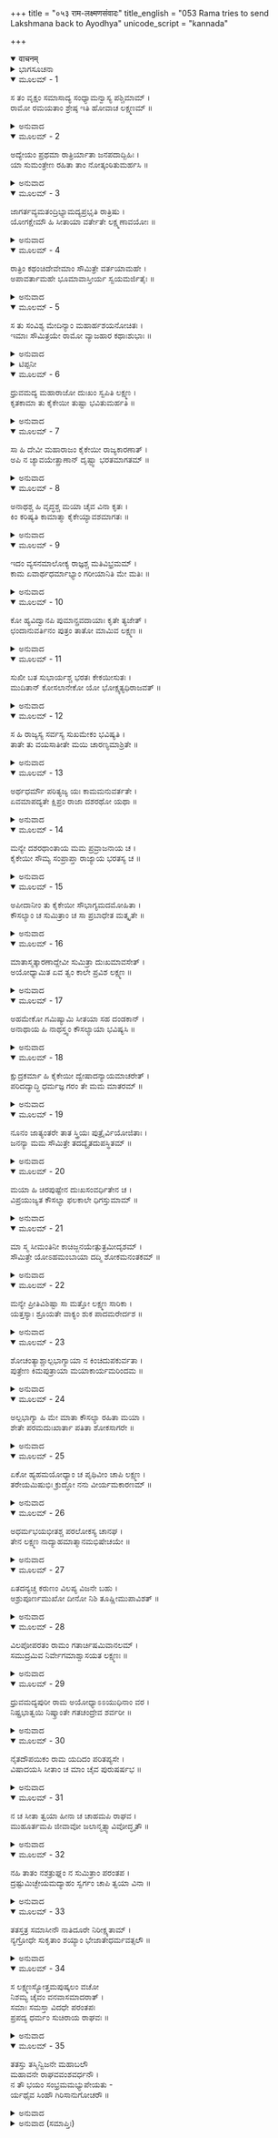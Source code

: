 +++
title = "०५३ राम-लक्ष्मणसंवादः"
title_english = "053 Rama tries to send Lakshmana back to Ayodhya"
unicode_script = "kannada"

+++
<details open><summary>वाचनम्</summary>

<div class="audioEmbed"  caption="श्रीराम-हरिसीताराममूर्ति-घनपाठिभ्यां वचनम्" src="https://archive.org/download/Ramayana-recitation-Sriram-harisItArAmamUrti-Ghanapaati-v2/Kanda_2/Kanda_2_AYK-053-Rama_Lakshmana_Samvadhaha.mp3"></div>
</details>



<details><summary>ಭಾಗಸೂಚನಾ</summary>

ಕೈಕೇಯಿಯಿಂದ ಕೌಸಲ್ಯೆಯೇ ಮೊದಲಾದವರಿಗೆ ತೊಂದರೆಯಾಗುವುದೆಂದು ಹೇಳಿ ಶ್ರೀರಾಮನು ಲಕ್ಷ್ಮಣನನ್ನು ಅಯೋಧ್ಯೆಗೆ ಕಳಿಸಲು ಪುನಃ ಪ್ರಯತ್ನಿಸಿದುದು, ಶ್ರೀರಾಮನಿಲ್ಲದೆ ನನ್ನ ಜೀವನವೇ ಉಳಿಯದು ಎಂದು ಹೇಳಿ ಲಕ್ಷ್ಮಣನು ಅಯೋಧ್ಯೆಗೆ ಹಿಂದಿರುಗಲು ನಿರಾಕರಿಸಿದುದು, ಶ್ರೀರಾಮನು ಲಕ್ಷ್ಮಣನಿಗೆ ಜೊತೆಯಲ್ಲಿಯೇ ಇರಲು ಹೇಳಿ ಸಮಾಧಾನಗೊಳಿಸಿದುದು
</details>

<details open><summary>ಮೂಲಮ್ - 1</summary>

ಸ ತಂ ವೃಕ್ಷಂ ಸಮಾಸಾದ್ಯ ಸಂಧ್ಯಾಮನ್ವಾಸ್ಯ ಪಶ್ಚಿಮಾಮ್ ।  
ರಾಮೋ ರಮಯತಾಂ ಶ್ರೇಷ್ಠ ಇತಿ ಹೋವಾಚ ಲಕ್ಷ್ಮಣಮ್ ॥
</details>

<details><summary>ಅನುವಾದ</summary>

ಆ ವೃಕ್ಷದ ಕೆಳಗೆ ತಲುಪಿ ಆನಂದಪ್ರದಾನ ಮಾಡುವವರಲ್ಲಿ ಶ್ರೇಷ್ಠ ಶ್ರೀರಾಮನು ಸಾಯಂ ಸಂಧ್ಯಾವಂದನೆ ಮಾಡಿ ಲಕ್ಷ್ಮಣನಲ್ಲಿ ಈ ಪ್ರಕಾರ ಹೇಳಿದನು.॥1॥
</details>

<details open><summary>ಮೂಲಮ್ - 2</summary>

ಅದ್ಯೇಯಂ ಪ್ರಥಮಾ ರಾತ್ರಿರ್ಯಾತಾ ಜನಪದಾದ್ಬಿಹಿಃ ।  
ಯಾ ಸುಮಂತ್ರೇಣ ರಹಿತಾ ತಾಂ ನೋತ್ಕಂಠಿತುಮರ್ಹಸಿ ॥
</details>

<details><summary>ಅನುವಾದ</summary>

ಸುಮಿತ್ರಾನಂದನ! ಇಂದು ನಮಗೆ ನಮ್ಮ ದೇಶದಿಂದ ಹೊರಗೆ ಇದು ಪ್ರಥಮ ರಾತ್ರಿ ಪ್ರಾಪ್ತವಾಗಿದೆ. ಈಗ ಸುಮಂತ್ರನು ನಮ್ಮ ಜೊತೆಗಿಲ್ಲ. ಇಂದಿನ ರಾತ್ರಿಯಲ್ಲಿ ನೀನು ನಗರದ ಸುಖ-ಸೌಲಭ್ಯಗಳಿಗಾಗಿ ಉತ್ಕಂಠಿತನಾಗಬಾರದು.॥2॥
</details>

<details open><summary>ಮೂಲಮ್ - 3</summary>

ಜಾಗರ್ತವ್ಯಮತಂದ್ರಿಭ್ಯಾಮದ್ಯಪ್ರಭೃತಿ ರಾತ್ರಿಷು ।  
ಯೋಗಕ್ಷೇಮೌ ಹಿ ಸೀತಾಯಾ ವರ್ತೇತೇ ಲಕ್ಷ್ಮಣಾವಯೋಃ ॥
</details>

<details><summary>ಅನುವಾದ</summary>

ಲಕ್ಷ್ಮಣ! ಇಂದಿನಿಂದ ನಾವಿಬ್ಬರೂ ಆಲಸ್ಯವನ್ನು ಬಿಟ್ಟು ರಾತ್ರಿಯಲ್ಲಿ ಎಚ್ಚರವಾಗಿರಬೇಕಾಗುವುದು, ಏಕೆಂದರೆ ಸೀತೆಯ ಯೋಗಕ್ಷೇಮವು ನಮ್ಮಿಬ್ಬರ ಹೊಣೆಯಾಗಿದೆ.॥3॥
</details>

<details open><summary>ಮೂಲಮ್ - 4</summary>

ರಾತ್ರಿಂ ಕಥಂಚಿದೇವೇಮಾಂ ಸೌಮಿತ್ರೇ ವರ್ತಯಾಮಹೇ ।  
ಅಪಾವರ್ತಾಮಹೇ ಭೂಮಾವಾಸ್ತೀರ್ಯ ಸ್ವಯಮರ್ಜಿತೈಃ ॥
</details>

<details><summary>ಅನುವಾದ</summary>

ಸುಮಿತ್ರಾನಂದನ! ಈ ರಾತ್ರಿಯನ್ನು ನಾವು ಹೇಗೋ ಕಳೆಯುವೆವು ಹಾಗೂ ಸ್ವತಃ ಸಂಗ್ರಹಿಸಿ ತಂದಿರುವ ಹುಲ್ಲು ಮತ್ತು ಎಲೆಗಳ ಶಯ್ಯೆಯನ್ನು ಮಾಡಿ ನೆಲದಲ್ಲಿ ಅದನ್ನು ಹಾಸಿ ಹೇಗೋ ಮಲಗುವೆವು.॥4॥
</details>

<details open><summary>ಮೂಲಮ್ - 5</summary>

ಸ ತು ಸಂವಿಶ್ಯ ಮೇದಿನ್ಯಾಂ ಮಹಾರ್ಹಶಯನೋಚಿತಃ ।  
ಇಮಾಃ ಸೌಮಿತ್ರಯೇ ರಾಮೋ ವ್ಯಾಜಹಾರ ಕಥಾಃಶುಭಾಃ ॥
</details>

<details><summary>ಅನುವಾದ</summary>

ಬಹುಮೂಲ್ಯ ಶಯ್ಯೆಯಲ್ಲಿ ಮಲಗಲು ಯೋಗ್ಯನಾಗಿದ್ದ ಶ್ರೀರಾಮನು ಭೂಮಿಯಲ್ಲಿ ಕುಳಿತುಕೊಂಡು ಸುಮಿತ್ರಾ ಕುಮಾರ ಲಕ್ಷ್ಮಣನಲ್ಲಿ ಈ ಶುಭ ಮಾತನ್ನು ಹೇಳತೊಡಗಿದನು.॥5॥*
</details>

<details><summary>ಟಿಪ್ಪನೀ</summary>

*6ನೆಯ ಶ್ಲೋಕದಿಂದ 26ರವರೆಗೆ ಶ್ರೀರಾಮನು ಹೇಳಿದ ಮಾತನ್ನು ಲಕ್ಷ್ಮಣನ ಪರೀಕ್ಷೆಗಾಗಿ ಮತ್ತು ಅವನನ್ನು ಅಯೋಧ್ಯೆಗೆ ಮರಳಿ ಕಳಿಸಿಕೊಡಲು ಹೇಳಿರುವನು ; ನಿಜವಾಗಿ ಅವನಿಗೆ ಅಂತಹ ಯೋಚನೆಯೇನೂ ಇರಲಿಲ್ಲ. ಇದೇ ಮಾತನ್ನು ಎಲ್ಲ ವ್ಯಾಖ್ಯಾನಕಾರರು ಸ್ವೀಕರಿಸುವರು.
</details>

<details open><summary>ಮೂಲಮ್ - 6</summary>

ಧ್ರುವಮದ್ಯ ಮಹಾರಾಜೋ ದುಃಖಂ ಸ್ವಪಿತಿ ಲಕ್ಷ್ಮಣ ।  
ಕೃತಕಾಮಾ ತು ಕೈಕೇಯೀ ತುಷ್ಟಾ ಭವಿತುಮರ್ಹತಿ ॥
</details>

<details><summary>ಅನುವಾದ</summary>

ಲಕ್ಷ್ಮಣ! ಇಂದು ಮಹಾರಾಜರು ನಿಶ್ಚಯವಾಗಿಯೂ ತುಂಬಾ ದುಃಖದಿಂದ ಮಲಗಿರಬಹುದು; ಆದರೆ ಕೈಕೇಯಿಯು ಸಫಲ ಮನೋರಥಳಾದ ಕಾರಣ ಬಹಳ ಸಂತುಷ್ಟಳಾಗಿರಬಹುದು.॥6॥
</details>

<details open><summary>ಮೂಲಮ್ - 7</summary>

ಸಾ ಹಿ ದೇವೀ ಮಹಾರಾಜಂ ಕೈಕೇಯೀ ರಾಜ್ಯಕಾರಣಾತ್ ।  
ಅಪಿ ನ ಚ್ಯಾವಯೇತ್ಪ್ರಾಣಾನ್ ದೃಷ್ಟ್ವಾ ಭರತಮಾಗತಮ್ ॥
</details>

<details><summary>ಅನುವಾದ</summary>

ರಾಣೀ ಕೈಕೇಯಿಯು ಭರತನು ಬಂದಿರುವುದನ್ನು ನೋಡಿ ರಾಜ್ಯಕ್ಕಾಗಿ ಮಹಾರಾಜರನ್ನು ಪ್ರಾಣಗಳಿಂದಲೂ ಕೂಡ ವಿಮುಕ್ತಿಕೊಡದೆ ಇರಲಿ.॥7॥
</details>

<details open><summary>ಮೂಲಮ್ - 8</summary>

ಅನಾಥಶ್ಚ ಹಿ ವೃದ್ಧಶ್ಚ ಮಯಾ ಚೈವ ವಿನಾ ಕೃತಃ ।  
ಕಿಂ ಕರಿಷ್ಯತಿ ಕಾಮಾತ್ಮಾ ಕೈಕೇಯ್ಯಾವಶಮಾಗತಃ ॥
</details>

<details><summary>ಅನುವಾದ</summary>

ಮಹಾರಾಜರಿಗೆ ಯಾರೂ ರಕ್ಷಕರು ಇಲ್ಲದಿರುವ ಕಾರಣ ಅವರು ಈಗ ಅನಾಥರಾಗಿದ್ದಾರೆ, ಮುದುಕರಾಗಿದ್ದಾರೆ ಮತ್ತು ಅವರಿಗೆ ನನ್ನ ವಿಯೋಗವನ್ನು ಎದುರಿಸಬೇಕಾಯಿತು. ಅವರ ಕಾಮನೆ ಮನಸ್ಸಿನಲ್ಲೇ ಉಳಿದು, ಅವರು ಕೈಕೇಯಿಯ ವಶರಾಗಿದ್ದಾರೆ; ಇಂತಹ ಸ್ಥಿತಿಯಲ್ಲಿ ಬಡಪಾಯಿ ಅವರು ತನ್ನ ರಕ್ಷಣೆಗಾಗಿ ಏನು ಮಾಡುತ್ತಿರುವರೋ.॥8॥
</details>

<details open><summary>ಮೂಲಮ್ - 9</summary>

ಇದಂ ವ್ಯಸನಮಾಲೋಕ್ಯ ರಾಜ್ಞಶ್ಚ ಮತಿವಿಭ್ರಮಮ್ ।  
ಕಾಮ ಏವಾರ್ಥಧರ್ಮಾಭ್ಯಾಂ ಗರೀಯಾನಿತಿ ಮೇ ಮತಿಃ ॥
</details>

<details><summary>ಅನುವಾದ</summary>

ನಮ್ಮ ಮೇಲೆ ಬಂದೆರಗಿದ ಈ ಸಂಕಟ ಮತ್ತು ರಾಜರ ಮತಿಭ್ರಾಂತಿಯನ್ನು ನೋಡಿದರೆ ಅರ್ಥ ಮತ್ತು ಧರ್ಮಕ್ಕಿಂತಲೂ ಕಾಮವೇ ಹೆಚ್ಚು ಗೌರವಶಾಲಿಯಾಗಿದೆ ಎಂದು ನನಗೆ ಅನಿಸುತ್ತದೆ.॥9॥
</details>

<details open><summary>ಮೂಲಮ್ - 10</summary>

ಕೋ ಹ್ಯವಿದ್ವಾನಪಿ ಪುಮಾನ್ಪ್ರವದಾಯಾಃ ಕೃತೇ ತ್ಯಜೇತ್ ।  
ಛಂದಾನುವರ್ತಿನಂ ಪುತ್ರಂ ತಾತೋ ಮಾಮಿವ ಲಕ್ಷ್ಮಣ ॥
</details>

<details><summary>ಅನುವಾದ</summary>

ಲಕ್ಷ್ಮಣ! ತಂದೆಯವರು ನನ್ನನ್ನು ತ್ಯಜಿಸಿದಂತೆ, ಅತ್ಯಂತ ಅಜ್ಞಾನಿಯಾಗಿದ್ದರೂ ಒಂದು ಸ್ತ್ರೀಗಾಗಿ ತನ್ನ ಆಜ್ಞಾಕಾರೀ ಪುತ್ರನನ್ನು ಪರಿತ್ಯಾಗ ಮಾಡುವ ಪುರುಷ ಯಾರು ತಾನೇ ಇರಬಲ್ಲನು.॥10॥
</details>

<details open><summary>ಮೂಲಮ್ - 11</summary>

ಸುಖೀ ಬತ ಸುಭಾರ್ಯಶ್ಚ ಭರತಃ ಕೇಕಯೀಸುತಃ ।  
ಮುದಿತಾನ್ ಕೋಸಲಾನೇಕೋ ಯೋ ಭೋಕ್ಷ್ಯತ್ಯಧಿರಾಜವತ್ ॥
</details>

<details><summary>ಅನುವಾದ</summary>

ಕೈಕೇಯಿಕುಮಾರ ಭರತನೂ ಕೂಡ ಸುಖೀ ಮತ್ತು ಸೌಭಾಗ್ಯವತಿ ಸ್ತ್ರೀಯ ಪತಿಯಾಗಿದ್ದಾನೆ. ಅವನು ಒಬ್ಬನೇ ಹೃಷ್ಟ-ಪುಷ್ಟ ಮನುಷ್ಯರಿಂದ ತುಂಬಿದ ಕೋಸಲ ದೇಶವನ್ನು ಸಾಮ್ರಾಟನಂತೆ ಆಳುವನು.॥11॥
</details>

<details open><summary>ಮೂಲಮ್ - 12</summary>

ಸ ಹಿ ರಾಜ್ಯಸ್ಯ ಸರ್ವಸ್ಯ ಸುಖಮೇಕಂ ಭವಿಷ್ಯತಿ ।  
ತಾತೇ ತು ವಯಸಾತೀತೇ ಮಯಿ ಚಾರಣ್ಯಮಾಶ್ರಿತೇ ॥
</details>

<details><summary>ಅನುವಾದ</summary>

ತಂದೆಯವರು ಅತ್ಯಂತ ವೃದ್ಧರಾಗಿದ್ದಾರೆ ಮತ್ತು ನಾನು ಕಾಡಿಗೆ ಬಂದಿದ್ದೇನೆ. ಇಂತಹ ಸ್ಥಿತಿಯಲ್ಲಿ ಕೇವಲ ಭರತನೇ ಸಮಸ್ತ ರಾಜ್ಯದ ಶ್ರೇಷ್ಠ ಸುಖವನ್ನು ಅನುಭವಿಸುವನು.॥12॥
</details>

<details open><summary>ಮೂಲಮ್ - 13</summary>

ಅರ್ಥಧರ್ಮೌ ಪರಿತ್ಯಜ್ಯ ಯಃ ಕಾಮಮನುವರ್ತತೇ ।  
ಏವಮಾಪದ್ಯತೇ ಕ್ಷಿಪ್ರಂ ರಾಜಾ ದಶರಥೋ ಯಥಾ ॥
</details>

<details><summary>ಅನುವಾದ</summary>

ಅರ್ಥ ಮತ್ತು ಧರ್ಮದ ಪರಿತ್ಯಾಗ ಮಾಡಿ ಕೇವಲ ಕಾಮವನ್ನು ಅನುಸರಿಸುವವನು ಶೀಘ್ರವಾಗಿ ಈಗ ಮಹಾರಾಜರು ಬಿದ್ದ ಹಾಗೆಯೇ ಆಪತ್ತಿನಲ್ಲಿ ಬೀಳುತ್ತಾನೆ; ಇದು ಸತ್ಯವಾಗಿದೆ.॥13॥
</details>

<details open><summary>ಮೂಲಮ್ - 14</summary>

ಮನ್ಯೇ ದಶರಥಾಂತಾಯ ಮಮ ಪ್ರವ್ರಾಜನಾಯ ಚ ।  
ಕೈಕೇಯೀ ಸೌಮ್ಯ ಸಂಪ್ರಾಪ್ತಾ ರಾಜ್ಯಾಯ ಭರತಸ್ಯ ಚ ॥
</details>

<details><summary>ಅನುವಾದ</summary>

ಸೌಮ್ಯ! ಮಹಾರಾಜರ ಪ್ರಾಣಗಳನ್ನು ಕೊನೆಗೊಳಿಸಲು, ನನ್ನನ್ನು ಕಾಡಿಗೆ ಅಟ್ಟಲು ಮತ್ತು ಭರತನಿಗೆ ರಾಜ್ಯವನ್ನು ಕೊಡಿಸಲೆಂದೇ ಕೈಕೇಯಿಯು ಈ ರಾಜಭವನಕ್ಕೆ ಬಂದಿರುವಳು ಎಂದು ನಾನು ತಿಳಿಯುತ್ತೇನೆ.॥14॥
</details>

<details open><summary>ಮೂಲಮ್ - 15</summary>

ಅಪೀದಾನೀಂ ತು ಕೈಕೇಯೀ ಸೌಭಾಗ್ಯಮದಮೋಹಿತಾ ।  
ಕೌಸಲ್ಯಾಂ ಚ ಸುಮಿತ್ರಾಂ ಚ ಸಾ ಪ್ರಬಾಧೇತ ಮತ್ಕೃತೇ ॥
</details>

<details><summary>ಅನುವಾದ</summary>

ಈಗಲೂ ಸೌಭಾಗ್ಯದ ಮದದಿಂದ ಮೋಹಿತಳಾದ ಕೈಕೇಯಿಯು ನನ್ನ ಕಾರಣದಿಂದ ಕೌಸಲ್ಯಾ ಮತ್ತು ಸುಮಿತ್ರೆಯರಿಗೆ ಕಷ್ಟಕೊಡುತ್ತಾ ಇರಬಹುದು.॥15॥
</details>

<details open><summary>ಮೂಲಮ್ - 16</summary>

ಮಾತಾಸ್ಮತ್ಕಾರಣಾದ್ದೇವೀ ಸುಮಿತ್ರಾ ದುಃಖಮಾವಸೇತ್ ।  
ಅಯೋಧ್ಯಾಮಿತ ಏವ ತ್ವಂ ಕಾಲೇ ಪ್ರವಿಶ ಲಕ್ಷ್ಮಣ ॥
</details>

<details><summary>ಅನುವಾದ</summary>

ನಮ್ಮಿಂದಾಗಿ ನಿನ್ನ ತಾಯಿ ಸುಮಿತ್ರಾದೇವಿಗೆ ಬಹಳ ದುಃಖದಿಂದ ಅಲ್ಲಿ ಇರಬೇಕಾದೀತು ; ಆದ್ದರಿಂದ ಲಕ್ಷ್ಮಣ! ನೀನು ಇಲ್ಲಿಂದ ನಾಳೆ ಬೆಳಿಗ್ಗೆಯೇ ಅಯೋಧ್ಯೆಗೆ ಮರಳಿ ಹೋಗು.॥16॥
</details>

<details open><summary>ಮೂಲಮ್ - 17</summary>

ಅಹಮೇಕೋ ಗಮಿಷ್ಯಾಮಿ ಸೀತಯಾ ಸಹ ದಂಡಕಾನ್ ।  
ಅನಾಥಾಯ ಹಿ ನಾಥಸ್ತ್ವಂ ಕೌಸಲ್ಯಾಯಾ ಭವಿಷ್ಯಸಿ ॥
</details>

<details><summary>ಅನುವಾದ</summary>

ನಾನೊಬ್ಬನೇ ಸೀತೆಯೊಂದಿಗೆ ದಂಡಕಾರಣ್ಯಕ್ಕೆ ಹೋಗುವೆನು. ನೀನು ಅಲ್ಲಿ ನನ್ನ ಅಸಹಾಯಕಳಾದ ತಾಯಿ ಕೌಸಲ್ಯೆಯ ಸಹಾಯಕನಾಗುವೆ.॥17॥
</details>

<details open><summary>ಮೂಲಮ್ - 18</summary>

ಕ್ಷುದ್ರಕರ್ಮಾ ಹಿ ಕೈಕೇಯೀ ದ್ವೇಷಾದನ್ಯಾಯಮಾಚರೇತ್ ।  
ಪರಿದದ್ಯಾದ್ಧಿ ಧರ್ಮಜ್ಞ ಗರಂ ತೇ ಮಮ ಮಾತರಮ್ ॥
</details>

<details><summary>ಅನುವಾದ</summary>

ಧರ್ಮಜ್ಞ ಲಕ್ಷ್ಮಣ! ಕೈಕೇಯಿಯ ಕರ್ಮ ಬಹಳ ಕ್ಷುದ್ರವಾಗಿದೆ. ಅವಳು ದ್ವೇಷವಶ ಅನ್ಯಾಯವನ್ನು ಮಾಡಬಲ್ಲಳು. ನಿನ್ನ ಮತ್ತು ನನ್ನ ತಾಯಂದಿರಿಗೆ ವಿಷವನ್ನೂ ಕೂಡ ಕೊಡಬಹುದು.॥18॥
</details>

<details open><summary>ಮೂಲಮ್ - 19</summary>

ನೂನಂ ಜಾತ್ಯಂತರೇ ತಾತ ಸ್ತ್ರಿಯಃ ಪುತ್ರೈರ್ವಿಯೋಜಿತಾಃ ।  
ಜನನ್ಯಾ ಮಮ ಸೌಮಿತ್ರೇ ತದದ್ಯೈತದುಪಸ್ಥಿತಮ್ ॥
</details>

<details><summary>ಅನುವಾದ</summary>

ಅಯ್ಯಾ, ಸುಮಿತ್ರಾಕುಮಾರ! ನಿಶ್ಚಯವಾಗಿಯೇ ಹಿಂದಿನ ಜನ್ಮದಲ್ಲಿ ನನ್ನ ತಾಯಿಯು ಕೆಲವು ಸ್ತ್ರೀಯರ ಪುತ್ರರನ್ನು ಅಗಲಿಸಿರಬಹುದು. ಆ ಪಾಪದ ಫಲವಾಗಿಯೇ ಈ ಪುತ್ರವಿಯೋಗ ಎಂಬ ದುಃಖವು ಆಕೆಗೆ ಪ್ರಾಪ್ತವಾಗಿದೆ.॥19॥
</details>

<details open><summary>ಮೂಲಮ್ - 20</summary>

ಮಯಾ ಹಿ ಚಿರಪುಷ್ಟೇನ ದುಃಖಸಂವರ್ಧಿತೇನ ಚ ।  
ವಿಪ್ರಯುಜ್ಯತ ಕೌಸಲ್ಯಾ ಫಲಕಾಲೇ ಧಿಗಸ್ತುಮಾಮ್ ॥
</details>

<details><summary>ಅನುವಾದ</summary>

ನನ್ನ ತಾಯಿಯು ಚಿರಕಾಲ ನನ್ನನ್ನು ಪಾಲಿಸಿ-ಪೋಷಿಸಿರುವಳು ಮತ್ತು ಸ್ವತಃ ದುಃಖವನ್ನು ಸಹಿಸಿಕೊಂಡು ನನ್ನನ್ನು ಬೆಳೆಸಿರುವಳು. ಈಗ ಪುತ್ರನಿಂದ ಸಿಗಬಹುದಾದ ಸುಖವನ್ನು ಅನುಭವಿಸುವ ಸಂದರ್ಭ ಬಂದಾಗ ನಾನು ತಾಯಿಯಿಂದ ಬೇರೆಯಾದೆ. ನನಗೆ ಧಿಕ್ಕಾರವಿರಲಿ.॥20॥
</details>

<details open><summary>ಮೂಲಮ್ - 21</summary>

ಮಾ ಸ್ಮ ಸೀಮಂತಿನೀ ಕಾಚಿಜ್ಜನಯೇತ್ಪುತ್ರಮೀದೃಶಮ್ ।  
ಸೌಮಿತ್ರೇ ಯೋಽಹಮಂಬಾಯಾ ದದ್ಮಿ ಶೋಕಮನಂತಕಮ್ ॥
</details>

<details><summary>ಅನುವಾದ</summary>

ಸುಮಿತ್ರಾನಂದನ! ಯಾವುದೇ ಸೌಭಾಗ್ಯವತೀ ಸ್ತ್ರೀಯು ಎಂದೂ ನನ್ನಂತಹ ಪುತ್ರನಿಗೆ ಜನ್ಮ ನೀಡದಿರಲಿ ; ಏಕೆಂದರೆ ನಾನು ನನ್ನ ತಾಯಿಗೆ ಅನಂತಶೋಕವನ್ನು ಕೊಡುತ್ತಾ ಇದ್ದೇನೆ.॥21॥
</details>

<details open><summary>ಮೂಲಮ್ - 22</summary>

ಮನ್ಯೇ ಪ್ರೀತಿವಿಶಿಷ್ಟಾ ಸಾ ಮತ್ತೋ ಲಕ್ಷ್ಮಣ ಸಾರಿಕಾ ।  
ಯತ್ತಸ್ಯಾಃ ಶ್ರೂಯತೇ ವಾಕ್ಯಂ ಶುಕ ಪಾದಮರೇರ್ದಶ ॥
</details>

<details><summary>ಅನುವಾದ</summary>

ಲಕ್ಷ್ಮಣ! ತಾಯಿ ಕೌಸಲ್ಯೆಗೆ ನನಗಿಂತ ಹೆಚ್ಚು ಪ್ರೇಮ ಅವಳು ಸಾಕಿದ ಸಾರಿಕಾ ಪಕ್ಷಿಯ ಮೇಲಿದೆ ; ಏಕೆಂದರೆ, ಅದರ ಮುಖದಿಂದ ‘ಎಲೈ ಗಿಳಿಯೇ! ನೀನು ಶತ್ರುವಿನ ಕಾಲನ್ನು ಕುಟುಕು’ ಎಂಬ ಮಾತನ್ನು ತಾಯಿಯು ಸದಾ ಕೇಳುತ್ತಿದ್ದಳು. (ಅರ್ಥಾತ್ ನಮ್ಮನ್ನು ಸಾಕಿದ ತಾಯಿ ಕೌಸಲ್ಯೆಯ ಶತ್ರುವಿನ ಕಾಲಿಗೆ ಕಚ್ಚು. ಆ ಪಕ್ಷಿಯಾಗಿದ್ದರೂ ತಾಯಿಯ ಕುರಿತು ಇಷ್ಟು ಗಮನಕೊಡುತ್ತಿರುವಾಗ ನಾನು ಪುತ್ರನಾಗಿಯೂ ಆಕೆಯ ಕುರಿತು ಏನೂ ಮಾಡದಾದೆ.॥22॥
</details>

<details open><summary>ಮೂಲಮ್ - 23</summary>

ಶೋಚಂತ್ಯಾಶ್ಚಾಲ್ಪಭಾಗ್ಯಾಯಾ ನ ಕಿಂಚಿದುಪಕುರ್ವತಾ ।  
ಪುತ್ರೇಣ ಕಿಮಪುತ್ರಾಯಾ ಮಯಾಕಾರ್ಯಮರಿಂದಮ ॥
</details>

<details><summary>ಅನುವಾದ</summary>

ಶತ್ರುದವನ! ನನ್ನ ತಾಯಿಯು ನನಗಾಗಿ ಶೋಕಮಗ್ನಳಾಗಿರುತ್ತಾ, ಮಂದಭಾಗ್ಯಳಂತೆ ಆಗಿರುವಳು ಮತ್ತು ಪುತ್ರ ಸುಖದ ಯಾವುದೇ ಫಲವನ್ನು ಪಡೆಯದೆ ಪುತ್ರರಹಿತಳಂತೆ ಆಗಿರುವಳು. ಆ ನನ್ನ ತಾಯಿಗೆ ಯಾವ ಉಪಕಾರವನ್ನು ಮಾಡದ ನನ್ನಂತಹ ಪುತ್ರನಿಂದ ಏನು ಪ್ರಯೋಜನ.॥23॥
</details>

<details open><summary>ಮೂಲಮ್ - 24</summary>

ಅಲ್ಪಭಾಗ್ಯಾ ಹಿ ಮೇ ಮಾತಾ ಕೌಸಲ್ಯಾ ರಹಿತಾ ಮಯಾ ।  
ಶೇತೇ ಪರಮದುಃಖಾರ್ತಾ ಪತಿತಾ ಶೋಕಸಾಗರೇ ॥
</details>

<details><summary>ಅನುವಾದ</summary>

ನನ್ನಿಂದ ಅಗಲಿದ ಕಾರಣ ಮಾತೆ ಕೌಸಲ್ಯೆಯು ವಾಸ್ತವವಾಗಿ ಮಂದಭಾಗ್ಯಳಾಗಿರುವಳು ಹಾಗೂ ಶೋಕಸಮುದ್ರದಲ್ಲಿ ಬಿದ್ದು ಅತ್ಯಂತ ದುಃಖದಿಂದ ಆತುರಳಾಗಿ ಅದರಲ್ಲೇ ಮಲಗಿರುತ್ತಾಳೆ.॥24॥
</details>

<details open><summary>ಮೂಲಮ್ - 25</summary>

ಏಕೋ ಹ್ಯಹಮಯೋಧ್ಯಾಂ ಚ ಪೃಥಿವೀಂ ಚಾಪಿ ಲಕ್ಷ್ಮಣ ।  
ತರೇಯಮಿಷುಭಿಃ ಕ್ರುದ್ಧೋ ನನು ವೀರ್ಯಮಕಾರಣಮ್ ॥
</details>

<details><summary>ಅನುವಾದ</summary>

ಲಕ್ಷ್ಮಣ! ನಾನು ಕುಪಿತನಾದರೆ ನನ್ನ ಬಾಣಗಳಿಂದ ಒಬ್ಬನೇ ಅಯೋಧ್ಯೆಯನ್ನು ಮತ್ತು ಸಮಸ್ತ ಭೂಮಂಡಲವನ್ನು ನಿಷ್ಕಂಟಕವಾಗಿಸಿ ನನ್ನ ಅಧಿಕಾರವನ್ನು ಪಡೆಯಬಲ್ಲೆನು; ಆದರೆ ಪಾರಲೌಕಿಕ ಹಿತಸಾಧನೆಯಲ್ಲಿ ಬಲ-ಪರಾಕ್ರಮ ಕಾರಣವಾಗುವುದಿಲ್ಲ (ಅದಕ್ಕಾಗಿ ನಾನು ಹಾಗೆ ಮಾಡಲಾರೆ).॥25॥
</details>

<details open><summary>ಮೂಲಮ್ - 26</summary>

ಅಧರ್ಮಭಯಭೀತಶ್ಚ ಪರಲೋಕಸ್ಯ ಚಾನಘ ।  
ತೇನ ಲಕ್ಷ್ಮಣ ನಾದ್ಯಾಹಮಾತ್ಮಾನಮಭಿಷೇಚಯೇ ॥
</details>

<details><summary>ಅನುವಾದ</summary>

ನಿಷ್ಪಾಪ ಲಕ್ಷ್ಮಣ! ನಾನು ಅಧರ್ಮ ಮತ್ತು ಪರ ಲೋಕಕ್ಕಾಗಿ ಹೆದರುತ್ತೇನೆ; ಅದಕ್ಕಾಗಿ ಇಂದು ಅಯೋಧ್ಯೆಯ ರಾಜ್ಯದಲ್ಲಿ ಪಟ್ಟಾಭಿಷೇಕ ಮಾಡಿಕೊಳ್ಳುವುದಿಲ್ಲ.॥26॥
</details>

<details open><summary>ಮೂಲಮ್ - 27</summary>

ಏತದನ್ಯಚ್ಚ ಕರುಣಂ ವಿಲಪ್ಯ ವಿಜನೇ ಬಹು ।  
ಅಶ್ರುಪೂರ್ಣಮುಖೋ ದೀನೋ ನಿಶಿ ತೂಷ್ಣೀಮುಪಾವಿಶತ್ ॥
</details>

<details><summary>ಅನುವಾದ</summary>

ಹೀಗೆ ಅನೇಕ ಮಾತುಗಳನ್ನು ಹೇಳಿ ಶ್ರೀರಾಮನು ಆ ನಿರ್ಜನ ವನದಲ್ಲಿ ಕರುಣಾಜನಕ ವಿಲಾಪಮಾಡಿದನು. ಅನಂತರ ಅವನು ಸುಮ್ಮನೆ ಕುಳಿತುಬಿಟ್ಟನು. ಆಗ ಅವನ ಮುಖದಲ್ಲಿ ಕಣ್ಣೀರಿನ ಧಾರೆ ಹರಿಯುತ್ತಿತ್ತು ಮತ್ತು ದೀನತೆ ಆವರಿಸಿತ್ತು.॥27॥
</details>

<details open><summary>ಮೂಲಮ್ - 28</summary>

ವಿಲಪೋಪರತಂ ರಾಮಂ ಗತಾರ್ಚಿಷಮಿವಾನಲಮ್ ।  
ಸಮುದ್ರಮಿವ ನಿರ್ವೇಗಮಾಶ್ವಾಸಯತ ಲಕ್ಷ್ಮಣಃ ॥
</details>

<details><summary>ಅನುವಾದ</summary>

ವಿಲಾಪದಿಂದ ನಿವೃತ್ತನಾಗಿ ಶ್ರೀರಾಮನು ಜ್ವಾಲಾರಹಿತ ಅಗ್ನಿಯಂತೆ, ತೆರೆಗಳಿಲ್ಲದ ಸಮುದ್ರದಂತೆ ಶಾಂತವಾಗಿ ಕಾಣುತ್ತಿದ್ದನು. ಆಗ ಲಕ್ಷ್ಮಣನು ಅವನಿಗೆ ಆಶ್ವಾಸನೆ ಕೊಡುತ್ತಾ ಹೇಳಿದನು.॥28॥
</details>

<details open><summary>ಮೂಲಮ್ - 29</summary>

ಧ್ರುವಮದ್ಯಪುರೀ ರಾಮ ಅಯೋಧ್ಯಾಽಽಯುಧಿನಾಂ ವರ ।  
ನಿಷ್ಪ್ರಭಾತ್ವಯಿ ನಿಷ್ಕ್ರಾಂತೇ ಗತಚಂದ್ರೇವ ಶರ್ವರೀ ॥
</details>

<details><summary>ಅನುವಾದ</summary>

ಅಸಧಾರಿಗಳಲ್ಲಿ ಶ್ರೇಷ್ಠ ಶ್ರೀರಾಮಾ! ನೀನು ಹೊರಟುಬಂದದ್ದರಿಂದ ನಿಶ್ಚಯವಾಗಿ ಇಂದು ಅಯೋಧ್ಯೆಯು ಚಂದ್ರನಿಲ್ಲದ ರಾತ್ರಿಯಂತೆ ನಿಸ್ತೇಜವಾಗಿದೆ.॥29॥
</details>

<details open><summary>ಮೂಲಮ್ - 30</summary>

ನೈತದೌಪಯಿಕಂ ರಾಮ ಯದಿದಂ ಪರಿತಪ್ಯಸೇ ।  
ವಿಷಾದಯಸಿ ಸೀತಾಂ ಚ ಮಾಂ ಚೈವ ಪುರುಷರ್ಷಭ ॥
</details>

<details><summary>ಅನುವಾದ</summary>

ಪುರುಷೋತ್ತಮ ಶ್ರೀರಾಮಾ! ನೀನು ಈ ರೀತಿ ಸಂತಪ್ತನಾಗುವುದು ನಿನಗೆ ಎಂದಿಗೂ ಉಚಿತವಲ್ಲ. ನೀನು ಹೀಗೆ ಮಾಡಿ ಸೀತೆಗೆ ಮತ್ತು ನನಗೂ ಕೂಡ ಖೇದವನ್ನು ಕೊಡುತ್ತಿರುವೆ.॥30॥
</details>

<details open><summary>ಮೂಲಮ್ - 31</summary>

ನ ಚ ಸೀತಾ ತ್ವಯಾ ಹೀನಾ ಚ ಚಾಹಮಪಿ ರಾಘವ ।  
ಮುಹೂರ್ತಮಪಿ ಜೀವಾವೋ ಜಲಾನ್ಮತ್ಸ್ಯಾವಿವೋದ್ಧೃತೌ ॥
</details>

<details><summary>ಅನುವಾದ</summary>

ರಘುನಂದನ! ನೀನಿಲ್ಲದೆ ಸೀತೆ ಮತ್ತು ನಾನು ಒಂದು ಮುಹೂರ್ತಕಾಲವೂ ಬದುಕಿರಲಾರೆವು. ನೀರಿನಿಂದ ಹೊರಗೆ ತೆಗೆದ ಮೀನಿನಂತೆ ನಮ್ಮ ಸ್ಥಿತಿಯಾಗುವುದು.॥31॥
</details>

<details open><summary>ಮೂಲಮ್ - 32</summary>

ನಹಿ ತಾತಂ ನಶತ್ರುಘ್ನಂ ನ ಸುಮಿತ್ರಾಂ ಪರಂತಪ ।  
ದ್ರಷ್ಟುಮಿಚ್ಛೇಯಮದ್ಯಾಹಂ ಸ್ವರ್ಗಂ ಚಾಪಿ ತ್ವಯಾ ವಿನಾ ॥
</details>

<details><summary>ಅನುವಾದ</summary>

ಪರಂತಪ ರಘುವೀರನೇ! ನಿನ್ನನ್ನು ಬಿಟ್ಟು ನಾನು ಇಂದು ತಂದೆಯನ್ನಾಗಲೀ, ಶತ್ರುಘ್ನನನ್ನಾಗಲೀ, ತಾಯಿ ಸುಮಿತ್ರೆಯನ್ನಾಗಲೀ, ಸ್ವರ್ಗವನ್ನಾಗಲೀ ನೋಡಲು ಬಯಸುವುದಿಲ್ಲ.॥32॥
</details>

<details open><summary>ಮೂಲಮ್ - 33</summary>

ತತಸ್ತತ್ರ ಸಮಾಸೀನೌ ನಾತಿದೂರೇ ನಿರೀಕ್ಷ್ಯತಾಮ್ ।  
ನ್ಯಗ್ರೋಧೇ ಸುಕೃತಾಂ ಶಯ್ಯಾಂ ಭೇಜಾತೇಧರ್ಮವತ್ಸಲೌ ॥
</details>

<details><summary>ಅನುವಾದ</summary>

ಅನಂತರ ಅಲ್ಲಿ ಕುಳಿತಿದ್ದ ಧರ್ಮ ವತ್ಸಲ ಸೀತೆ ಮತ್ತು ಶ್ರೀರಾಮನು ಸ್ವಲ್ಪ ದೂರದಲ್ಲೇ ವಟವೃಕ್ಷದ ಕೆಳಗೆ ಲಕ್ಷ್ಮಣನು ಸಿದ್ಧಪಡಿಸಿದ ಸುಂದರ ಶಯ್ಯೆಯನ್ನು ನೋಡಿ ಅದನ್ನು ಆಶ್ರಯಿಸಿ ಮಲಗಿಬಿಟ್ಟರು.॥33॥
</details>

<details open><summary>ಮೂಲಮ್ - 34</summary>

ಸ ಲಕ್ಷ್ಮಣಸ್ಯೋತ್ತಮಪುಷ್ಕಲಂ ವಚೋ  
ನಿಶಮ್ಯ ಚೈವಂ ವನವಾಸಮಾದರಾತ್ ।  
ಸಮಾಃ ಸಮಸ್ತಾ ವಿದಧೇ ಪರಂತಪಃ  
ಪ್ರಪದ್ಯ ಧರ್ಮಂ ಸುಚಿರಾಯ ರಾಘವಃ ॥
</details>

<details><summary>ಅನುವಾದ</summary>

ಪರಂತಪ ರಘುನಾಥನು ಹೀಗೆ ವನವಾಸದ ಕುರಿತು ಆದರದಿಂದ ಹೇಳಿರುವ ಲಕ್ಷ್ಮಣನ ಮಾತನ್ನು ಕೇಳಿ ಅವನು ದೀರ್ಘಕಾಲದವರೆಗೆ ವನವಾಸರೂಪೀ ಧರ್ಮವನ್ನು ಸ್ವೀಕರಿಸಿ ಸಂಪೂರ್ಣ ವರ್ಷಗಳವರೆಗೆ ಲಕ್ಷ್ಮಣನಿಗೆ ತನ್ನೊಂದಿಗೆ ಇರುವಂತೆ ಅನುಮತಿ ಕೊಟ್ಟನು.॥34॥
</details>

<details open><summary>ಮೂಲಮ್ - 35</summary>

ತತಸ್ತು ತಸ್ಮಿನ್ವಿಜನೇ ಮಹಾಬಲೌ  
ಮಹಾವನೇ ರಾಘವವಂಶವರ್ಧನೌ ।  
ನ ತೌ ಭಯಂ ಸಂಭ್ರಮಮಭ್ಯುಪೇಯತು -  
ರ್ಯಥೈವ ಸಿಂಹೌ ಗಿರಿಸಾನುಗೋಚರೌ ॥
</details>

<details><summary>ಅನುವಾದ</summary>

ಅನಂತರ ಆ ಮಹಾನಿರ್ಜನ ವನದಲ್ಲಿ ರಘುವಂಶವನ್ನು ವೃದ್ಧಿಗೊಳಿಸುವ ಆ ಇಬ್ಬರೂ ಮಹಾಬಲಶಾಲಿಗಳಾದ ವೀರರು ಪರ್ವತ ಶಿಖರದಲ್ಲಿ ಸಂಚರಿಸುವ ಎರಡು ಸಿಂಹಗಳಂತೆ ಎಂದೂ ಭಯ ಮತ್ತು ಉದ್ವೇಗವನ್ನು ಹೊಂದಲಿಲ್ಲ.॥35॥
</details>

<details><summary>ಅನುವಾದ (ಸಮಾಪ್ತಿಃ)</summary>

ಶ್ರೀವಾಲ್ಮೀಕಿ ವಿರಚಿತ ಆರ್ಷರಾಮಾಯಣ ಆದಿಕಾವ್ಯದ ಅಯೋಧ್ಯಾಕಾಂಡದಲ್ಲಿ ಐವತ್ತಮೂರನೆಯ ಸರ್ಗ ಪೂರ್ಣವಾಯಿತು.॥53॥
</details>
